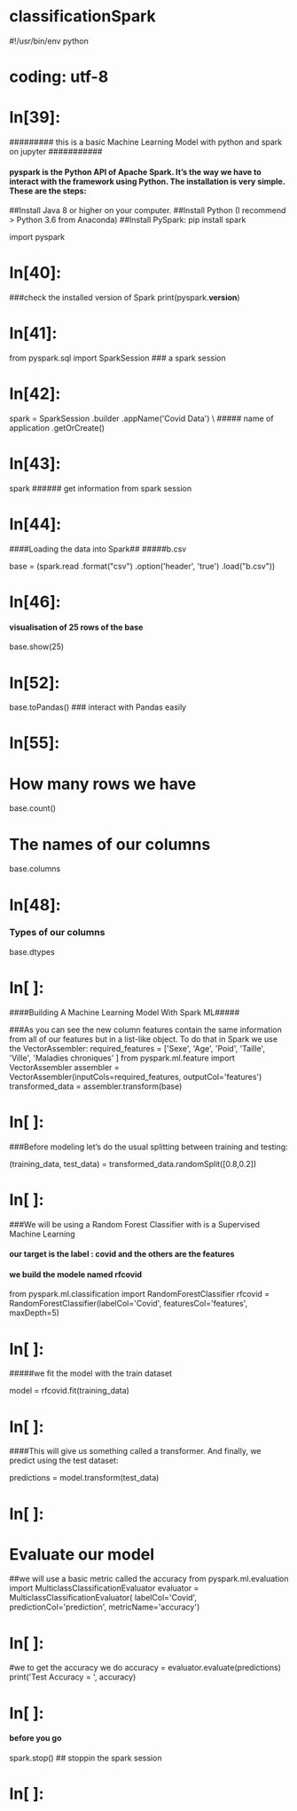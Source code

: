# classificationSpark
#!/usr/bin/env python
# coding: utf-8

# In[39]:


######### this is a basic Machine Learning Model with python and spark on jupyter ###########


#### pyspark is the Python API of Apache Spark. It’s the way we have to interact with the framework using Python. The installation is very simple. These are the steps:
##Install Java 8 or higher on your computer.
##Install Python (I recommend > Python 3.6 from Anaconda)
##Install PySpark: pip install spark   


import pyspark


# In[40]:


###check the installed version of Spark
print(pyspark.__version__)


# In[41]:


from pyspark.sql import SparkSession  ### a spark session 


# In[42]:



spark = SparkSession     .builder     .appName('Covid Data') \   ##### name of application 
    .getOrCreate()


# In[43]:


spark ###### get information from spark session


# In[44]:


####Loading the data into Spark##
    #####b.csv

base = (spark.read
          .format("csv")
          .option('header', 'true')
          .load("b.csv"))


# In[46]:


#### visualisation of 25 rows of the  base
base.show(25)


# In[52]:


base.toPandas()  ### interact with Pandas easily


# In[55]:


# How many rows we have
base.count()

# The names of our columns
base.columns


# In[48]:


### Types of our columns
base.dtypes


# In[ ]:


####Building A Machine Learning Model With Spark ML#####


###As you can see the new column features contain the same information from all of our features but in a list-like object. To do that in Spark we use the VectorAssembler:
required_features = ['Sexe',
                    'Age',
                    'Poid',
                    'Taille',
                     'Ville',
                     'Maladies chroniques'
                   ]
from pyspark.ml.feature import VectorAssembler
assembler = VectorAssembler(inputCols=required_features, outputCol='features')
transformed_data = assembler.transform(base)


# In[ ]:


###Before modeling let’s do the usual splitting between training and testing:

(training_data, test_data) = transformed_data.randomSplit([0.8,0.2])


# In[ ]:



###We will be using a Random Forest Classifier with is a Supervised Machine Learning 
#### our target is the label : covid and the others are the features
#### we build the modele named rfcovid
from pyspark.ml.classification import RandomForestClassifier
rfcovid = RandomForestClassifier(labelCol='Covid', 
                            featuresCol='features',
                            maxDepth=5)


# In[ ]:


#####we fit the model with the train dataset

model = rfcovid.fit(training_data)


# In[ ]:


####This will give us something called a transformer. And finally, we predict using the test dataset:

predictions = model.transform(test_data)


# In[ ]:


# Evaluate our model
##we will use a basic metric called the accuracy
from pyspark.ml.evaluation import MulticlassClassificationEvaluator
evaluator = MulticlassClassificationEvaluator(
    labelCol='Covid', 
    predictionCol='prediction', 
    metricName='accuracy')


# In[ ]:


#we to get the accuracy we do
accuracy = evaluator.evaluate(predictions)
print('Test Accuracy = ', accuracy) 


# In[ ]:


#### before you go 
spark.stop()  ## stoppin the spark session


# In[ ]:
